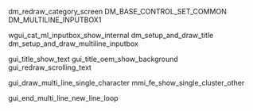 dm_redraw_category_screen
DM_BASE_CONTROL_SET_COMMON
DM_MULTILINE_INPUTBOX1

wgui_cat_ml_inputbox_show_internal
dm_setup_and_draw_title
dm_setup_and_draw_multiline_inputbox

gui_title_show_text
gui_title_oem_show_background
gui_redraw_scrolling_text

gui_draw_multi_line_single_character
mmi_fe_show_single_cluster_other

gui_end_multi_line_new_line_loop